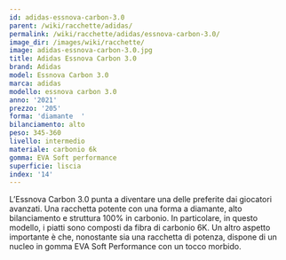 ```yaml
---
id: adidas-essnova-carbon-3.0
parent: /wiki/racchette/adidas/
permalink: /wiki/racchette/adidas/essnova-carbon-3.0/
image_dir: /images/wiki/racchette/
image: adidas-essnova-carbon-3.0.jpg
title: Adidas Essnova Carbon 3.0
brand: Adidas
model: Essnova Carbon 3.0
marca: adidas
modello: essnova carbon 3.0
anno: '2021'
prezzo: '205'
forma: 'diamante  '
bilanciamento: alto
peso: 345-360
livello: intermedio
materiale: carbonio 6k
gomma: EVA Soft performance
superficie: liscia
index: '14'
---
```

L’Essnova Carbon 3.0 punta a diventare una delle preferite dai giocatori avanzati. Una racchetta potente con una forma a diamante, alto bilanciamento e struttura 100% in carbonio. In particolare, in questo modello, i piatti sono composti da fibra di carbonio 6K. Un altro aspetto importante è che, nonostante sia una racchetta di potenza, dispone di un nucleo in gomma EVA Soft Performance con un tocco morbido.